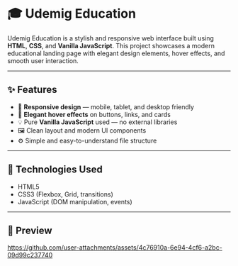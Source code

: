 # 🎓 Udemig Education

Udemig Education is a stylish and responsive web interface built using **HTML**, **CSS**, and **Vanilla JavaScript**. This project showcases a modern educational landing page with elegant design elements, hover effects, and smooth user interaction.

---

## ✨ Features

- 📱 **Responsive design** — mobile, tablet, and desktop friendly
- 🎨 **Elegant hover effects** on buttons, links, and cards
- 💡 Pure **Vanilla JavaScript** used — no external libraries
- 🖼️ Clean layout and modern UI components
- ⚙️ Simple and easy-to-understand file structure

---

## 🚀 Technologies Used

- HTML5
- CSS3 (Flexbox, Grid, transitions)
- JavaScript (DOM manipulation, events)

---

## 📸 Preview


https://github.com/user-attachments/assets/4c76910a-6e94-4cf6-a2bc-09d99c237740











